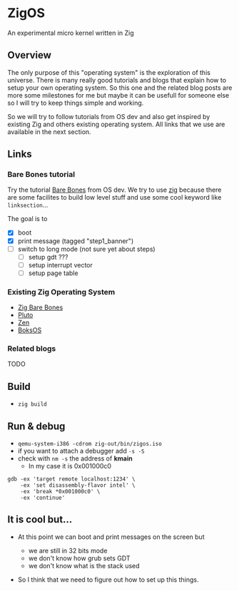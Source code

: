 # ZigOS

An experimental micro kernel written in Zig

## Overview

The only purpose of this "operating system" is the exploration of this universe.
There is many really good tutorials and blogs that explain how to setup your own
operating system. So this one and the related blog posts are more some milestones
for me but maybe it can be usefull for someone else so I will try to keep things
simple and working.

So we will try to follow tutorials from OS dev and also get inspired by existing
Zig and others existing operating system. All links that we use are available in
the next section.

## Links

### Bare Bones tutorial

Try the tutorial [Bare Bones](https://wiki.osdev.org/Bare_Bones) from OS dev.
We try to use [zig](https://ziglang.org/) because there are some facilites to
build low level stuff and use some cool keyword like `linksection`...

The goal is to
 - [X] boot
 - [X] print message (tagged "step1_banner")
 - [ ] switch to long mode (not sure yet about steps)
    - [ ] setup gdt ???
    - [ ] setup interrupt vector
    - [ ] setup page table

### Existing Zig Operating System

- [Zig Bare Bones](https://wiki.osdev.org/Zig_Bare_Bones)
- [Pluto](https://github.com/ZystemOS/pluto)
- [Zen](https://github.com/AndreaOrru/zen)
- [BoksOS](https://boksos.com/)

### Related blogs

TODO

## Build

- `zig build`

## Run & debug

- `qemu-system-i386 -cdrom zig-out/bin/zigos.iso`
- if you want to attach a debugger add `-s -S`
- check with `nm -s` the address of **kmain**
    - In my case it is 0x001000c0
```
gdb -ex 'target remote localhost:1234' \
    -ex 'set disassembly-flavor intel' \
    -ex 'break *0x001000c0' \
    -ex 'continue'

```

## It is cool but...

- At this point we can boot and print messages on the screen but
  - we are still in 32 bits mode
  - we don't know how grub sets GDT
  - we don't know what is the stack used

- So I think that we need to figure out how to set up this things.

